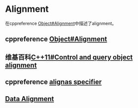 # Alignment

在cppreference [Object#Alignment](https://en.cppreference.com/w/cpp/language/object#Alignment)中描述了alignment。

## cppreference [Object#Alignment](https://en.cppreference.com/w/cpp/language/object#Alignment)



## 维基百科[C++11#Control and query object alignment](https://en.wikipedia.org/wiki/C++11#Control_and_query_object_alignment)







## cppreference [alignas specifier](https://en.cppreference.com/w/cpp/language/alignas)





## [Data Alignment](http://www.songho.ca/misc/alignment/dataalign.html)

